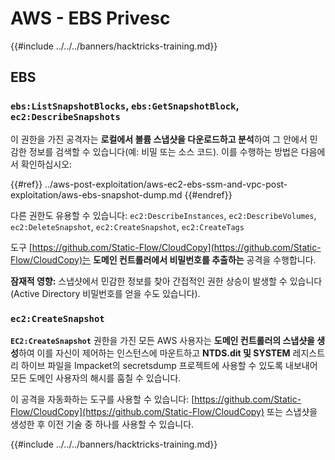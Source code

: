# AWS - EBS Privesc

{{#include ../../../banners/hacktricks-training.md}}

## EBS

### `ebs:ListSnapshotBlocks`, `ebs:GetSnapshotBlock`, `ec2:DescribeSnapshots`

이 권한을 가진 공격자는 **로컬에서 볼륨 스냅샷을 다운로드하고 분석**하여 그 안에서 민감한 정보를 검색할 수 있습니다(예: 비밀 또는 소스 코드). 이를 수행하는 방법은 다음에서 확인하십시오:

{{#ref}}
../aws-post-exploitation/aws-ec2-ebs-ssm-and-vpc-post-exploitation/aws-ebs-snapshot-dump.md
{{#endref}}

다른 권한도 유용할 수 있습니다: `ec2:DescribeInstances`, `ec2:DescribeVolumes`, `ec2:DeleteSnapshot`, `ec2:CreateSnapshot`, `ec2:CreateTags`

도구 [https://github.com/Static-Flow/CloudCopy](https://github.com/Static-Flow/CloudCopy)는 **도메인 컨트롤러에서 비밀번호를 추출하는** 공격을 수행합니다.

**잠재적 영향:** 스냅샷에서 민감한 정보를 찾아 간접적인 권한 상승이 발생할 수 있습니다(Active Directory 비밀번호를 얻을 수도 있습니다).

### **`ec2:CreateSnapshot`**

**`EC2:CreateSnapshot`** 권한을 가진 모든 AWS 사용자는 **도메인 컨트롤러의 스냅샷을 생성**하여 이를 자신이 제어하는 인스턴스에 마운트하고 **NTDS.dit 및 SYSTEM** 레지스트리 하이브 파일을 Impacket의 secretsdump 프로젝트에 사용할 수 있도록 내보내어 모든 도메인 사용자의 해시를 훔칠 수 있습니다.

이 공격을 자동화하는 도구를 사용할 수 있습니다: [https://github.com/Static-Flow/CloudCopy](https://github.com/Static-Flow/CloudCopy) 또는 스냅샷을 생성한 후 이전 기술 중 하나를 사용할 수 있습니다.

{{#include ../../../banners/hacktricks-training.md}}
